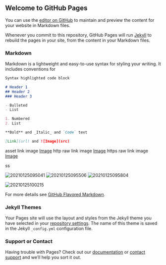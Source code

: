 ## Welcome to GitHub Pages

You can use the [editor on GitHub](https://github.com/MuXiangChen/muxiangchen.github.io/edit/main/README.md) to maintain and preview the content for your website in Markdown files.

Whenever you commit to this repository, GitHub Pages will run [Jekyll](https://jekyllrb.com/) to rebuild the pages in your site, from the content in your Markdown files.

### Markdown

Markdown is a lightweight and easy-to-use syntax for styling your writing. It includes conventions for

```markdown
Syntax highlighted code block

# Header 1
## Header 2
### Header 3

- Bulleted
- List

1. Numbered
2. List

**Bold** and _Italic_ and `Code` text

[Link](url) and ![Image](src)
```
asset link image [Image](./image.jpg)
http raw link image [Image](http://muxiangchen.com/images/image.jpg)
https raw link image [Image](https://muxiangchen.com/images/image.jpg)

ss


![20210125095041](img.muxiangchen.com/382cb6b091a89a764f65c2008be78083.png)
![20210125095506](muxiangchen-img.oss-cn-beijing.aliyuncs.com/382cb6b091a89a764f65c2008be78083.png)
![20210125095804](https://muxiangchen-img.oss-cn-beijing.aliyuncs.com/382cb6b091a89a764f65c2008be78083.png)

![20210125100215](https://muxiangchen-img.oss-cn-beijing.aliyuncs.com/42664345d7c0d8d6c12d06daa710cae3.png)



<!--http://muxiangchen.com/images/image.jpg-->

For more details see [GitHub Flavored Markdown](https://guides.github.com/features/mastering-markdown/).

### Jekyll Themes

Your Pages site will use the layout and styles from the Jekyll theme you have selected in your [repository settings](https://github.com/MuXiangChen/muxiangchen.github.io/settings). The name of this theme is saved in the Jekyll `_config.yml` configuration file.

### Support or Contact

Having trouble with Pages? Check out our [documentation](https://docs.github.com/categories/github-pages-basics/) or [contact support](https://support.github.com/contact) and we’ll help you sort it out.
